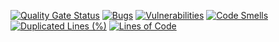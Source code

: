 [![Quality Gate Status](https://sonarcloud.io/api/project_badges/measure?project=tectonick_bushkov-site&metric=alert_status)](https://sonarcloud.io/summary/new_code?id=tectonick_bushkov-site)
[![Bugs](https://sonarcloud.io/api/project_badges/measure?project=tectonick_bushkov-site&metric=bugs)](https://sonarcloud.io/summary/new_code?id=tectonick_bushkov-site)
[![Vulnerabilities](https://sonarcloud.io/api/project_badges/measure?project=tectonick_bushkov-site&metric=vulnerabilities)](https://sonarcloud.io/summary/new_code?id=tectonick_bushkov-site)
[![Code Smells](https://sonarcloud.io/api/project_badges/measure?project=tectonick_bushkov-site&metric=code_smells)](https://sonarcloud.io/summary/new_code?id=tectonick_bushkov-site)
[![Duplicated Lines (%)](https://sonarcloud.io/api/project_badges/measure?project=tectonick_bushkov-site&metric=duplicated_lines_density)](https://sonarcloud.io/summary/new_code?id=tectonick_bushkov-site)
[![Lines of Code](https://sonarcloud.io/api/project_badges/measure?project=tectonick_bushkov-site&metric=ncloc)](https://sonarcloud.io/summary/new_code?id=tectonick_bushkov-site)
